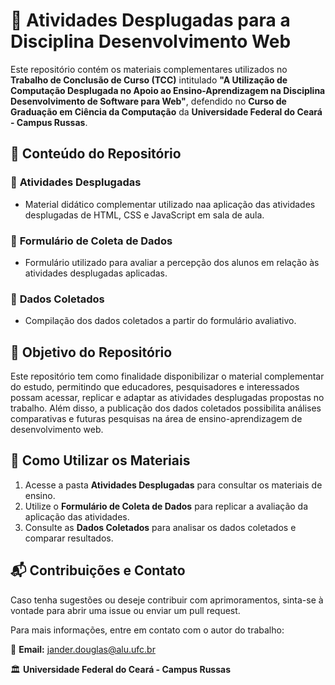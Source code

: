 # 🧩 **Atividades Desplugadas para a Disciplina Desenvolvimento Web**

Este repositório contém os materiais complementares utilizados no **Trabalho de Conclusão de Curso (TCC)** intitulado **"A Utilização de Computação Desplugada no Apoio ao Ensino-Aprendizagem na Disciplina Desenvolvimento de Software para Web"**, defendido no **Curso de Graduação em Ciência da Computação** da **Universidade Federal do Ceará - Campus Russas**.

## 📌 **Conteúdo do Repositório**

### 📂 **Atividades Desplugadas**
- Material didático complementar utilizado naa aplicação das atividades desplugadas de HTML, CSS e JavaScript em sala de aula.

### 📄 **Formulário de Coleta de Dados**
- Formulário utilizado para avaliar a percepção dos alunos em relação às atividades desplugadas aplicadas.

### 📄 **Dados Coletados**
- Compilação dos dados coletados a partir do formulário avaliativo.

## 🎯 **Objetivo do Repositório**

Este repositório tem como finalidade disponibilizar o material complementar do estudo, permitindo que educadores, pesquisadores e interessados possam acessar, replicar e adaptar as atividades desplugadas propostas no trabalho. Além disso, a publicação dos dados coletados possibilita análises comparativas e futuras pesquisas na área de ensino-aprendizagem de desenvolvimento web.

## 📖 **Como Utilizar os Materiais**

1. Acesse a pasta **Atividades Desplugadas** para consultar os materiais de ensino.
2. Utilize o **Formulário de Coleta de Dados** para replicar a avaliação da aplicação das atividades.
3. Consulte as **Dados Coletados** para analisar os dados coletados e comparar resultados.

## 📬 **Contribuições e Contato**

Caso tenha sugestões ou deseje contribuir com aprimoramentos, sinta-se à vontade para abrir uma issue ou enviar um pull request.

Para mais informações, entre em contato com o autor do trabalho:

📧 **Email:** jander.douglas@alu.ufc.br

🏛 **Universidade Federal do Ceará - Campus Russas**
